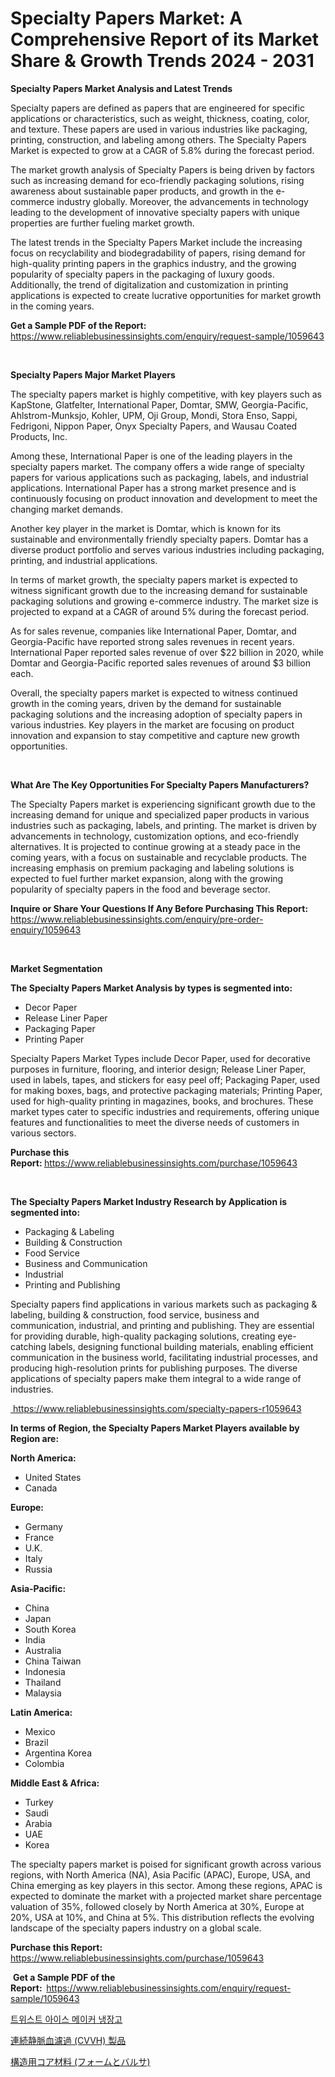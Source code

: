 <p><h1>Specialty Papers Market: A Comprehensive Report of its Market Share & Growth Trends 2024 - 2031</h1></p><p><strong>Specialty Papers Market Analysis and Latest Trends</strong></p>
<p><p>Specialty papers are defined as papers that are engineered for specific applications or characteristics, such as weight, thickness, coating, color, and texture. These papers are used in various industries like packaging, printing, construction, and labeling among others. The Specialty Papers Market is expected to grow at a CAGR of 5.8% during the forecast period.</p><p>The market growth analysis of Specialty Papers is being driven by factors such as increasing demand for eco-friendly packaging solutions, rising awareness about sustainable paper products, and growth in the e-commerce industry globally. Moreover, the advancements in technology leading to the development of innovative specialty papers with unique properties are further fueling market growth.</p><p>The latest trends in the Specialty Papers Market include the increasing focus on recyclability and biodegradability of papers, rising demand for high-quality printing papers in the graphics industry, and the growing popularity of specialty papers in the packaging of luxury goods. Additionally, the trend of digitalization and customization in printing applications is expected to create lucrative opportunities for market growth in the coming years.</p></p>
<p><strong>Get a Sample PDF of the Report:&nbsp;</strong> <a href="https://www.reliablebusinessinsights.com/enquiry/request-sample/1059643">https://www.reliablebusinessinsights.com/enquiry/request-sample/1059643</a></p>
<p>&nbsp;</p>
<p><strong>Specialty Papers Major Market Players</strong></p>
<p><p>The specialty papers market is highly competitive, with key players such as KapStone, Glatfelter, International Paper, Domtar, SMW, Georgia-Pacific, Ahlstrom-Munksjo, Kohler, UPM, Oji Group, Mondi, Stora Enso, Sappi, Fedrigoni, Nippon Paper, Onyx Specialty Papers, and Wausau Coated Products, Inc.</p><p>Among these, International Paper is one of the leading players in the specialty papers market. The company offers a wide range of specialty papers for various applications such as packaging, labels, and industrial applications. International Paper has a strong market presence and is continuously focusing on product innovation and development to meet the changing market demands.</p><p>Another key player in the market is Domtar, which is known for its sustainable and environmentally friendly specialty papers. Domtar has a diverse product portfolio and serves various industries including packaging, printing, and industrial applications.</p><p>In terms of market growth, the specialty papers market is expected to witness significant growth due to the increasing demand for sustainable packaging solutions and growing e-commerce industry. The market size is projected to expand at a CAGR of around 5% during the forecast period.</p><p>As for sales revenue, companies like International Paper, Domtar, and Georgia-Pacific have reported strong sales revenues in recent years. International Paper reported sales revenue of over $22 billion in 2020, while Domtar and Georgia-Pacific reported sales revenues of around $3 billion each.</p><p>Overall, the specialty papers market is expected to witness continued growth in the coming years, driven by the demand for sustainable packaging solutions and the increasing adoption of specialty papers in various industries. Key players in the market are focusing on product innovation and expansion to stay competitive and capture new growth opportunities.</p></p>
<p>&nbsp;</p>
<p><strong>What Are The Key Opportunities For Specialty Papers Manufacturers?</strong></p>
<p><p>The Specialty Papers market is experiencing significant growth due to the increasing demand for unique and specialized paper products in various industries such as packaging, labels, and printing. The market is driven by advancements in technology, customization options, and eco-friendly alternatives. It is projected to continue growing at a steady pace in the coming years, with a focus on sustainable and recyclable products. The increasing emphasis on premium packaging and labeling solutions is expected to fuel further market expansion, along with the growing popularity of specialty papers in the food and beverage sector.</p></p>
<p><strong>Inquire or Share Your Questions If Any Before Purchasing This Report:</strong> <a href="https://www.reliablebusinessinsights.com/enquiry/pre-order-enquiry/1059643">https://www.reliablebusinessinsights.com/enquiry/pre-order-enquiry/1059643</a></p>
<p>&nbsp;</p>
<p><strong>Market Segmentation</strong></p>
<p><strong>The Specialty Papers Market Analysis by types is segmented into:</strong></p>
<p><ul><li>Decor Paper</li><li>Release Liner Paper</li><li>Packaging Paper</li><li>Printing Paper</li></ul></p>
<p><p>Specialty Papers Market Types include Decor Paper, used for decorative purposes in furniture, flooring, and interior design; Release Liner Paper, used in labels, tapes, and stickers for easy peel off; Packaging Paper, used for making boxes, bags, and protective packaging materials; Printing Paper, used for high-quality printing in magazines, books, and brochures. These market types cater to specific industries and requirements, offering unique features and functionalities to meet the diverse needs of customers in various sectors.</p></p>
<p><strong>Purchase this Report:&nbsp;</strong><a href="https://www.reliablebusinessinsights.com/purchase/1059643">https://www.reliablebusinessinsights.com/purchase/1059643</a></p>
<p>&nbsp;</p>
<p><strong>The Specialty Papers Market Industry Research by Application is segmented into:</strong></p>
<p><ul><li>Packaging & Labeling</li><li>Building & Construction</li><li>Food Service</li><li>Business and Communication</li><li>Industrial</li><li>Printing and Publishing</li></ul></p>
<p><p>Specialty papers find applications in various markets such as packaging & labeling, building & construction, food service, business and communication, industrial, and printing and publishing. They are essential for providing durable, high-quality packaging solutions, creating eye-catching labels, designing functional building materials, enabling efficient communication in the business world, facilitating industrial processes, and producing high-resolution prints for publishing purposes. The diverse applications of specialty papers make them integral to a wide range of industries.</p></p>
<p><a href="https://www.reliablebusinessinsights.com/specialty-papers-r1059643">&nbsp;https://www.reliablebusinessinsights.com/specialty-papers-r1059643</a></p>
<p><strong>In terms of Region, the Specialty Papers Market Players available by Region are:</strong></p>
<p>
    <p> <strong> North America: </strong>
        <ul>
            <li>United States</li>
            <li>Canada</li>
        </ul>
        </p> 
    <p> <strong> Europe: </strong>
        <ul>
            <li>Germany</li>
            <li>France</li>
            <li>U.K.</li>
            <li>Italy</li>
            <li>Russia</li>
        </ul>
        </p> 
    <p> <strong> Asia-Pacific: </strong>
        <ul>
            <li>China</li>
            <li>Japan</li>
            <li>South Korea</li>
            <li>India</li>
            <li>Australia</li>
            <li>China Taiwan</li>
            <li>Indonesia</li>
            <li>Thailand</li>
            <li>Malaysia</li>
        </ul>
        </p> 
    <p> <strong> Latin America: </strong>
        <ul>
            <li>Mexico</li>
            <li>Brazil</li>
            <li>Argentina Korea</li>
            <li>Colombia</li>
        </ul>
        </p> 
    <p> <strong> Middle East & Africa: </strong>
        <ul>
            <li>Turkey</li>
            <li>Saudi</li>
            <li>Arabia</li>
            <li>UAE</li>
            <li>Korea</li>
        </ul>
    </p>
    </p>
<p><p>The specialty papers market is poised for significant growth across various regions, with North America (NA), Asia Pacific (APAC), Europe, USA, and China emerging as key players in this sector. Among these regions, APAC is expected to dominate the market with a projected market share percentage valuation of 35%, followed closely by North America at 30%, Europe at 20%, USA at 10%, and China at 5%. This distribution reflects the evolving landscape of the specialty papers industry on a global scale.</p></p>
<p><strong>Purchase this Report: </strong><a href="https://www.reliablebusinessinsights.com/purchase/1059643">https://www.reliablebusinessinsights.com/purchase/1059643</a></p>
<p>&nbsp;<strong>Get a Sample PDF of the Report:&nbsp;&nbsp;</strong><a href="https://www.reliablebusinessinsights.com/enquiry/request-sample/1059643">https://www.reliablebusinessinsights.com/enquiry/request-sample/1059643</a></p>
<p><strong></strong></p>
<p><p><a href="https://github.com/mdmazharulnwr786/Market-Research-Report-List-1/blob/main/450009484594.md">트위스트 아이스 메이커 냉장고</a></p><p><a href="https://github.com/avbqbctihcbe2/Market-Research-Report-List-2/blob/main/431281091755.md">連続静脈血濾過 (CVVH) 製品</a></p><p><a href="https://github.com/LeoraEber/Market-Research-Report-List-1/blob/main/408722190835.md">構造用コア材料 (フォームとバルサ)</a></p></p>